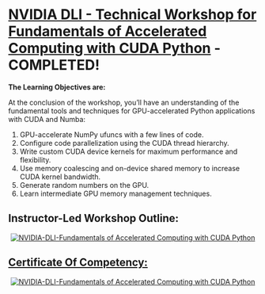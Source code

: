 # [NVIDIA DLI - Technical Workshop for Fundamentals of Accelerated Computing with CUDA Python](https://learn.nvidia.com/courses/course-detail?course_id=course-v1:DLI+C-AC-02+V1) - COMPLETED!


**The Learning Objectives are:**

At the conclusion of the workshop, you’ll have an understanding of the fundamental tools and techniques for
GPU-accelerated Python applications with CUDA and Numba:

1. GPU-accelerate NumPy ufuncs with a few lines of code.
2. Configure code parallelization using the CUDA thread hierarchy.
3. Write custom CUDA device kernels for maximum performance and flexibility.
4. Use memory coalescing and on-device shared memory to increase CUDA kernel bandwidth.
5. Generate random numbers on the GPU.
6. Learn intermediate GPU memory management techniques.

## Instructor-Led Workshop Outline:

<p style="text-align:center">
    <a href="https://learn.nvidia.com/courses/course-detail?course_id=course-v1:DLI+C-AC-02+V1" target="_blank">
    <img src="images/Workshop_Outline_FAC_CUDA_Python.png" alt="NVIDIA-DLI-Fundamentals of Accelerated Computing with CUDA Python"  />
    </a>
</p>

## [Certificate Of Competency:](https://learn.nvidia.com/certificates?id=bbfe2cfa7cee4ec995553febfcd1a033)

<p style="text-align:center">
    <a href="https://learn.nvidia.com/certificates?id=bbfe2cfa7cee4ec995553febfcd1a033" target="_blank">
    <img src="images/CC_FAC_CUDA_Python.png" alt="NVIDIA-DLI-Fundamentals of Accelerated Computing with CUDA Python"  />
    </a>
</p>
